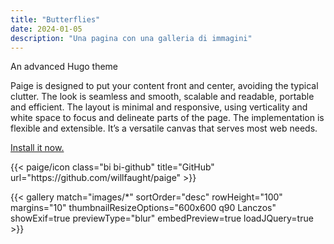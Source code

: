 ```yaml
---
title: "Butterflies"
date: 2024-01-05
description: "Una pagina con una galleria di immagini"
---
```


<p class="display-5 fw-bold h2 text-center">An advanced Hugo theme</p>

<div class="container-fluid">
    <div class="justify-content-center row">
        <div class="col col-auto col-lg-7 px-0">
            <p class="lead text-center">Paige is designed to put your content front and center, avoiding the typical clutter. The look is seamless and smooth, scalable and readable, portable and efficient. The layout is minimal and responsive, using verticality and white space to focus and delineate parts of the page. The implementation is flexible and extensible. It’s a versatile canvas that serves most web needs.</p>
        </div>
    </div>
</div>

<p class="text-center">
    <a class="lead" href="https://github.com/willfaught/paige">Install it now.</a>
</p>

<div class="column-gap-3 d-flex display-6 justify-content-center mb-3">
    {{< paige/icon class="bi bi-github" title="GitHub" url="https://github.com/willfaught/paige" >}}
</div>

{{< gallery match="images/*" sortOrder="desc" rowHeight="100" margins="10" thumbnailResizeOptions="600x600 q90 Lanczos" showExif=true previewType="blur" embedPreview=true loadJQuery=true >}}

